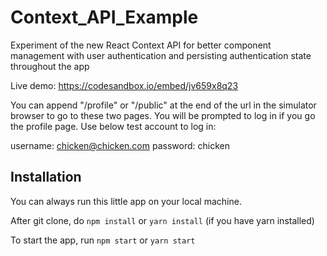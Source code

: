 # Context_API_Example
Experiment of the new React Context API for better component management with user authentication and persisting authentication state throughout the app

Live demo:
https://codesandbox.io/embed/jv659x8q23

You can append "/profile" or "/public" at the end of the url in the simulator browser to go to these two pages.
You will be prompted to log in if you go the profile page. Use below test account to log in:

username: chicken@chicken.com
password: chicken

## Installation
You can always run this little app on your local machine. 

After git clone, do
`npm install` or `yarn install` (if you have yarn installed)

To start the app, run
`npm start` or `yarn start`
